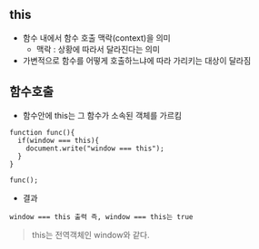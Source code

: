 ## this
- 함수 내에서 함수 호출 맥락(context)을 의미
  - 맥락 : 상황에 따라서 달라진다는 의미
- 가변적으로 함수를 어떻게 호출하느냐에 따라 가리키는 대상이 달라짐

## 함수호출
- 함수안에 this는 그 함수가 소속된 객체를 가르킴
```
function func(){
  if(window === this){
    document.write("window === this");
  }
}

func(); 
```
- 결과
```
window === this 출력 즉, window === this는 true
```
> this는 전역객체인 window와 같다.

